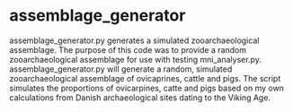 # assemblage_generator

assemblage_generator.py generates a simulated zooarchaeological assemblage. 
The purpose of this code was to provide a random zooarchaeological assemblage for use with testing mni_analyser.py.
assemblage_generator.py will generate a random, simulated zooarchaeological assemblage of ovicaprines, cattle and pigs. 
The script simulates the proportions of ovicarpines, catte and pigs based on my own calculations from Danish archaeological sites dating to the Viking Age. 

